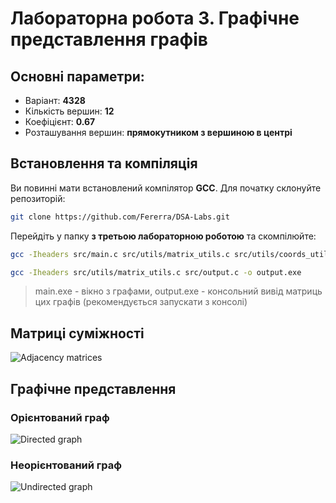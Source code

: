 # Лабораторна робота 3. Графічне представлення графів

## Основні параметри:

- Варіант: **4328**
- Кількість вершин: **12**
- Коефіцієнт: **0.67**
- Розташування вершин: **прямокутником з вершиною в центрі**

## Встановлення та компіляція
Ви повинні мати встановлений компілятор **GCC**. Для початку склонуйте репозиторій:

```bash
git clone https://github.com/Fererra/DSA-Labs.git
```

Перейдіть у папку **з третьою лабораторною роботою** та скомпілюйте:

```bash
gcc -Iheaders src/main.c src/utils/matrix_utils.c src/utils/coords_utils.c src/drawing.c -mwindows -o main.exe
```

```bash
gcc -Iheaders src/utils/matrix_utils.c src/output.c -o output.exe
```

>main.exe - вікно з графами, output.exe - консольний вивід матриць цих графів (рекомендується запускати з консолі)

## Матриці суміжності
![Adjacency matrices](https://github.com/user-attachments/assets/7e4ac080-e106-4060-b620-5f2cfa4295be)

## Графічне представлення

### Орієнтований граф
![Directed graph](https://github.com/user-attachments/assets/29b4a2c5-4b75-4fd3-9707-cd19968751cd)


### Неорієнтований граф
![Undirected graph](https://github.com/user-attachments/assets/45b1d3be-f545-40fb-b726-6ab858fb6a35)
